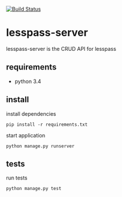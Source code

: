 [![Build Status](https://travis-ci.org/oslab-fr/lesspass-server.svg)](https://travis-ci.org/oslab-fr/lesspass-server)

# lesspass-server

lesspass-server is the CRUD API for lesspass

## requirements

  * python 3.4

## install

install dependencies

    pip install -r requirements.txt

start application

    python manage.py runserver


## tests

run tests

    python manage.py test
